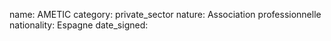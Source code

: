 name: AMETIC
category: private_sector
nature:  Association professionnelle 
nationality: Espagne
date_signed:
    